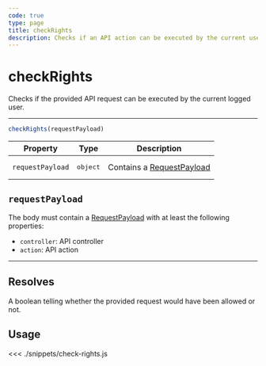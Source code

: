 ```yaml
---
code: true
type: page
title: checkRights
description: Checks if an API action can be executed by the current user
---
```


# checkRights

<SinceBadge version="Kuzzle 2.8.0"/>
<SinceBadge version="auto-version"/>

Checks if the provided API request can be executed by the current logged user.

---

```js
checkRights(requestPayload)
```

| Property | Type | Description |
|--- |--- |--- |
| `requestPayload` | <pre>object</pre> | Contains a [RequestPayload](/core/2/api/payloads/request) |

## `requestPayload`

The body must contain a [RequestPayload](/core/2/api/payloads/request) with at least the following properties:

- `controller`: API controller
- `action`: API action

---

## Resolves

A boolean telling whether the provided request would have been allowed or not.

## Usage

<<< ./snippets/check-rights.js
